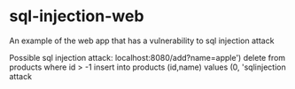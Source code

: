 sql-injection-web
=================

An example of the web app that has a vulnerability to sql injection attack

Possible sql injection attack: 
localhost:8080/add?name=apple') delete from products where id > -1 insert into products (id,name) values (0, 'sqlinjection attack

